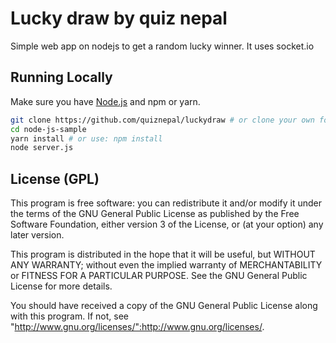 # Lucky draw by quiz nepal

Simple web app on nodejs to get a random lucky winner. It uses socket.io

## Running Locally

Make sure you have [Node.js](http://nodejs.org/) and npm or yarn.

```sh
git clone https://github.com/quiznepal/luckydraw # or clone your own fork
cd node-js-sample
yarn install # or use: npm install
node server.js
```

## License (GPL)

This program is free software: you can redistribute it and/or modify
it under the terms of the GNU General Public License as published by
the Free Software Foundation, either version 3 of the License, or
(at your option) any later version.

This program is distributed in the hope that it will be useful,
but WITHOUT ANY WARRANTY; without even the implied warranty of
MERCHANTABILITY or FITNESS FOR A PARTICULAR PURPOSE.  See the
GNU General Public License for more details.

You should have received a copy of the GNU General Public License
along with this program.  If not, see "http://www.gnu.org/licenses/":http://www.gnu.org/licenses/.
